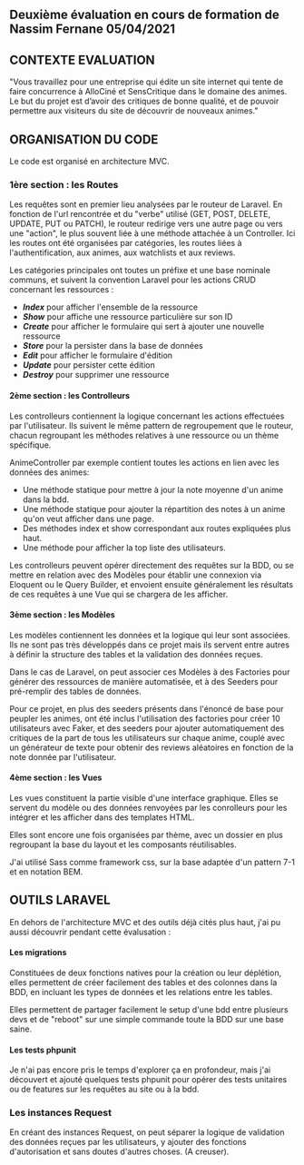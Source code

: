 ## Deuxième évaluation en cours de formation de Nassim Fernane 05/04/2021

## **CONTEXTE EVALUATION**

"Vous travaillez pour une entreprise qui édite un site internet qui tente de faire concurrence à AlloCiné et SensCritique dans le domaine des animes. Le but du projet est d’avoir des critiques de bonne qualité, et de pouvoir permettre aux visiteurs du site de découvrir de nouveaux animes."

## **ORGANISATION DU CODE**

Le code est organisé en architecture MVC.

### **1ère section : les Routes**

Les requêtes sont en premier lieu analysées par le routeur de Laravel. En fonction de l'url rencontrée et du "verbe" utilisé (GET, POST, DELETE, UPDATE, PUT ou PATCH), le routeur redirige vers une autre page ou vers une "action", le plus souvent liée à une méthode attachée à un Controller. Ici les routes ont été organisées par catégories, les routes liées à l'authentification, aux animes, aux watchlists et aux reviews.

Les catégories principales ont toutes un préfixe et une base nominale communs, et suivent la convention Laravel pour les actions CRUD concernant les ressources :

-   **_Index_** pour afficher l'ensemble de la ressource
-   **_Show_** pour affiche une ressource particulière sur son ID
-   **_Create_** pour afficher le formulaire qui sert à ajouter une nouvelle ressource
-   **_Store_** pour la persister dans la base de données
-   **_Edit_** pour afficher le formulaire d'édition
-   **_Update_** pour persister cette édition
-   **_Destroy_** pour supprimer une ressource

#### 2ème section : les Controlleurs

Les controlleurs contiennent la logique concernant les actions effectuées par l'utilisateur. Ils suivent le même pattern de regroupement que le routeur, chacun regroupant les méthodes relatives à une ressource ou un thème spécifique.

AnimeController par exemple contient toutes les actions en lien avec les données des animes:

-   Une méthode statique pour mettre à jour la note moyenne d'un anime dans la bdd.
-   Une méthode statique pour ajouter la répartition des notes à un anime qu'on veut afficher dans une page.
-   Des méthodes index et show correspondant aux routes expliquées plus haut.
-   Une méthode pour afficher la top liste des utilisateurs.

Les controlleurs peuvent opérer directement des requêtes sur la BDD, ou se mettre en relation avec des Modèles pour établir une connexion via Eloquent ou le Query Builder, et envoient ensuite généralement les résultats de ces requêtes à une Vue qui se chargera de les afficher.

#### 3ème section : les Modèles

Les modèles contiennent les données et la logique qui leur sont associées. Ils ne sont pas très développés dans ce projet mais ils servent entre autres à définir la structure des tables et la validation des données reçues.

Dans le cas de Laravel, on peut associer ces Modèles à des Factories pour générer des ressources de manière automatisée, et à des Seeders pour pré-remplir des tables de données.

Pour ce projet, en plus des seeders présents dans l'énoncé de base pour peupler les animes, ont été inclus l'utilisation des factories pour créer 10 utilisateurs avec Faker, et des seeders pour ajouter automatiquement des critiques de la part de tous les utilisateurs sur chaque anime, couplé avec un générateur de texte pour obtenir des reviews aléatoires en fonction de la note donnée par l'utilisateur.

#### 4ème section : les Vues

Les vues constituent la partie visible d'une interface graphique. Elles se servent du modèle ou des données renvoyées par les conrolleurs pour les intégrer et les afficher dans des templates HTML.

Elles sont encore une fois organisées par thème, avec un dossier en plus regroupant la base du layout et les composants réutilisables.

J'ai utilisé Sass comme framework css, sur la base adaptée d'un pattern 7-1 et en notation BEM.

## **OUTILS LARAVEL**

En dehors de l'architecture MVC et des outils déjà cités plus haut, j'ai pu aussi découvrir pendant cette évalusation :

#### Les migrations

Constituées de deux fonctions natives pour la création ou leur déplétion, elles permettent de créer facilement des tables et des colonnes dans la BDD, en incluant les types de données et les relations entre les tables.

Elles permettent de partager facilement le setup d'une bdd entre plusieurs devs et de "reboot" sur une simple commande toute la BDD sur une base saine.

#### Les tests phpunit

Je n'ai pas encore pris le temps d'explorer ça en profondeur, mais j'ai découvert et ajouté quelques tests phpunit pour opérer des tests unitaires ou de features sur les requêtes au site ou à la bdd.

### Les instances Request

En créant des instances Request, on peut séparer la logique de validation des données reçues par les utilisateurs, y ajouter des fonctions d'autorisation et sans doutes d'autres choses. (A creuser).

